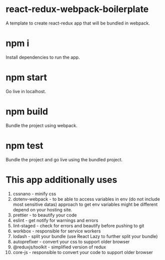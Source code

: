 # react-redux-webpack-boilerplate
A  template to create react-redux app that will be bundled in webpack.

# npm i
Install dependencies to run the app.

# npm start
Go live in localhost.

# npm build
Bundle the project using webpack.

# npm test
Bundle the project and go live using the bundled project.

# This app additionally uses
1. cssnano - minify css
2. dotenv-webpack - to be able to access variables in env (do not include most sensitive datas)
                    approach to get env variables might be different depend on your hosting site.
3. prettier - to beautify your code
4. eslint - get notify for warnings and errors
5. lint-staged - check for errors and beautify before pushing to git
6. workbox - responsible for service workers
7. lodash - split your bundle (use React Lazy to further split your bundle)
8. autoprefixer - convert your css to support older browser
9. @reduxjs/toolkit - simplified version of redux
10. core-js - responsible to convert your code to support older browser